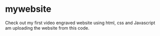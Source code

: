 # mywebsite
Check out my first video engraved website using html, css and Javascript
am uploading the website from this code.
